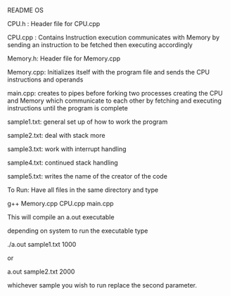 README OS

CPU.h : Header file for CPU.cpp


CPU.cpp : Contains Instruction execution communicates with Memory by sending an instruction to be fetched then executing accordingly


Memory.h: Header file for Memory.cpp

Memory.cpp: Initializes itself with the program file and sends the CPU instructions and operands

main.cpp: creates to pipes before forking two processes creating the CPU and Memory which communicate to each other by fetching and executing instructions until the program is complete


sample1.txt: general set up of how to work the program

sample2.txt: deal with stack more 

sample3.txt: work with interrupt handling

sample4.txt: continued stack handling

sample5.txt: writes the name of the creator of the code


To Run: Have all files in the same directory and type

g++ Memory.cpp CPU.cpp main.cpp

This will compile an a.out executable

depending on system to run the executable type

./a.out sample1.txt 1000

or 

a.out sample2.txt 2000

whichever sample you wish to run replace the second parameter. 

